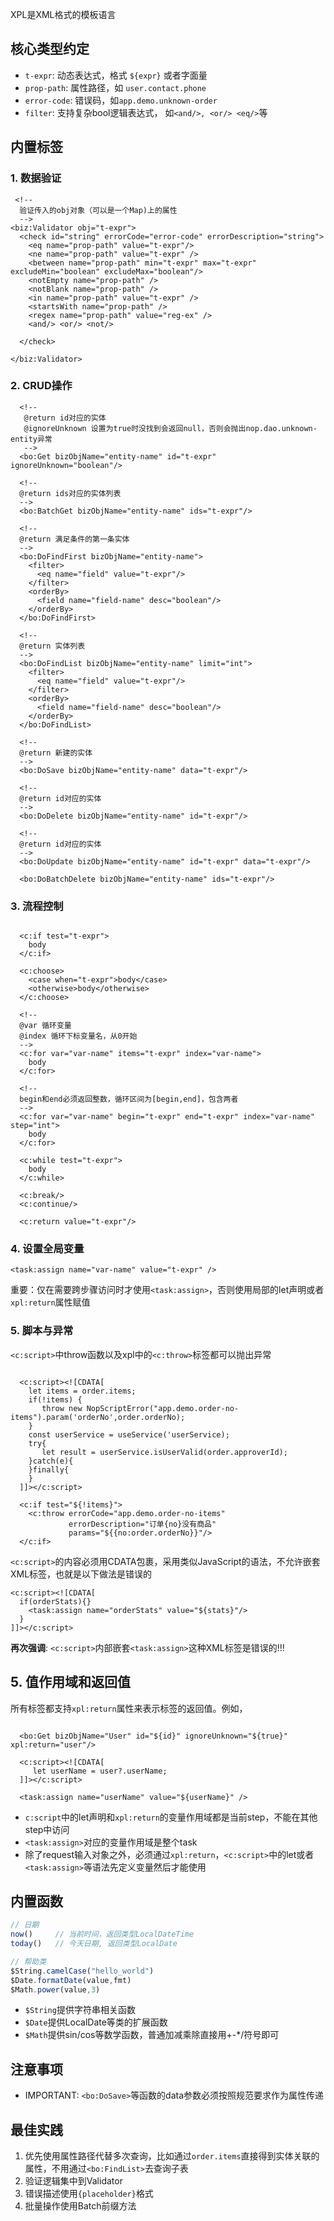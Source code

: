 XPL是XML格式的模板语言

## 核心类型约定

- `t-expr`: 动态表达式，格式 `${expr}` 或者字面量
- `prop-path`: 属性路径，如 `user.contact.phone`
- `error-code`: 错误码，如`app.demo.unknown-order`
- `filter`: 支持复杂bool逻辑表达式， 如`<and/>, <or/> <eq/>`等

## 内置标签

### 1. 数据验证

```xpl-syntax
 <!--
  验证传入的obj对象（可以是一个Map)上的属性
  -->
<biz:Validator obj="t-expr">
  <check id="string" errorCode="error-code" errorDescription="string">
    <eq name="prop-path" value="t-expr"/>
    <ne name="prop-path" value="t-expr" />
    <between name="prop-path" min="t-expr" max="t-expr" excludeMin="boolean" excludeMax="boolean"/>
    <notEmpty name="prop-path" />
    <notBlank name="prop-path" />
    <in name="prop-path" value="t-expr" />
    <startsWith name="prop-path" />
    <regex name="prop-path" value="reg-ex" />
    <and/> <or/> <not/>

  </check>

</biz:Validator>
```

### 2. CRUD操作

```xpl-syntax
  <!--
   @return id对应的实体
   @ignoreUnknown 设置为true时没找到会返回null，否则会抛出nop.dao.unknown-entity异常
   -->
  <bo:Get bizObjName="entity-name" id="t-expr" ignoreUnknown="boolean"/>

  <!--
  @return ids对应的实体列表
  -->
  <bo:BatchGet bizObjName="entity-name" ids="t-expr"/>

  <!--
  @return 满足条件的第一条实体
  -->
  <bo:DoFindFirst bizObjName="entity-name">
    <filter>
      <eq name="field" value="t-expr"/>
    </filter>
    <orderBy>
      <field name="field-name" desc="boolean"/>
    </orderBy>
  </bo:DoFindFirst>

  <!--
  @return 实体列表
  -->
  <bo:DoFindList bizObjName="entity-name" limit="int">
    <filter>
      <eq name="field" value="t-expr"/>
    </filter>
    <orderBy>
      <field name="field-name" desc="boolean"/>
    </orderBy>
  </bo:DoFindList>

  <!--
  @return 新建的实体
  -->
  <bo:DoSave bizObjName="entity-name" data="t-expr"/>

  <!--
  @return id对应的实体
  -->
  <bo:DoDelete bizObjName="entity-name" id="t-expr"/>

  <!--
  @return id对应的实体
  -->
  <bo:DoUpdate bizObjName="entity-name" id="t-expr" data="t-expr"/>

  <bo:DoBatchDelete bizObjName="entity-name" ids="t-expr"/>
```

### 3. 流程控制

```xpl-syntax

  <c:if test="t-expr">
    body
  </c:if>

  <c:choose>
    <case when="t-expr">body</case>
    <otherwise>body</otherwise>
  </c:choose>

  <!--
  @var 循环变量
  @index 循环下标变量名，从0开始
  -->
  <c:for var="var-name" items="t-expr" index="var-name">
    body
  </c:for>

  <!--
  begin和end必须返回整数，循环区间为[begin,end]，包含两者
  -->
  <c:for var="var-name" begin="t-expr" end="t-expr" index="var-name" step="int">
    body
  </c:for>

  <c:while test="t-expr">
    body
  </c:while>

  <c:break/>
  <c:continue/>

  <c:return value="t-expr"/>
```

### 4. 设置全局变量

```xpl-syntax
<task:assign name="var-name" value="t-expr" />
```

重要：仅在需要跨步骤访问时才使用`<task:assign>`，否则使用局部的let声明或者`xpl:return`属性赋值

### 5. 脚本与异常

`<c:script>`中throw函数以及xpl中的`<c:throw>`标签都可以抛出异常

```xpl

  <c:script><![CDATA[
    let items = order.items;
    if(!items) {
       throw new NopScriptError("app.demo.order-no-items").param('orderNo',order.orderNo);
    }
    const userService = useService('userService);
    try{
       let result = userService.isUserValid(order.approverId);
    }catch(e){
    }finally{
    }
  ]]></c:script>

  <c:if test="${!items}">
    <c:throw errorCode="app.demo.order-no-items"
             errorDescription="订单{no}没有商品"
             params="${{no:order.orderNo}}"/>
  </c:if>

```

`<c:script>`的内容必须用CDATA包裹，采用类似JavaScript的语法，不允许嵌套XML标签，也就是以下做法是错误的

```xpl
<c:script><![CDATA[
  if(orderStats){}
    <task:assign name="orderStats" value="${stats}"/>
  }
]]></c:script>
```

**再次强调**: `<c:script>`内部嵌套`<task:assign>`这种XML标签是错误的!!!

## 5. 值作用域和返回值

所有标签都支持`xpl:return`属性来表示标签的返回值。例如，

```xpl

  <bo:Get bizObjName="User" id="${id}" ignoreUnknown="${true}" xpl:return="user"/>

  <c:script><![CDATA[
     let userName = user?.userName;
  ]]></c:script>

  <task:assign name="userName" value="${userName}" />
```

- `c:script`中的let声明和`xpl:return`的变量作用域都是当前step，不能在其他step中访问
- `<task:assign>`对应的变量作用域是整个task
- 除了request输入对象之外，必须通过`xpl:return`，`<c:script>`中的let或者`<task:assign>`等语法先定义变量然后才能使用

## 内置函数

```javascript
// 日期
now()     // 当前时间，返回类型LocalDateTime
today()   // 今天日期, 返回类型LocalDate

// 帮助类
$String.camelCase("hello_world")
$Date.formatDate(value,fmt)
$Math.power(value,3)
```

* `$String`提供字符串相关函数
* `$Date`提供LocalDate等类的扩展函数
* `$Math`提供sin/cos等数学函数，普通加减乘除直接用+-*/符号即可

## 注意事项
* IMPORTANT: `<bo:DoSave>`等函数的data参数必须按照规范要求作为属性传递

## 最佳实践

1. 优先使用属性路径代替多次查询，比如通过`order.items`直接得到实体关联的属性，不用通过`<bo:FindList>`去查询子表
2. 验证逻辑集中到Validator
3. 错误描述使用`{placeholder}`格式
4. 批量操作使用Batch前缀方法
